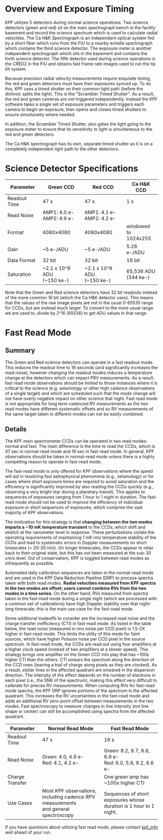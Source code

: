 # Overview and Exposure Timing

KPF utilizes 5 detectors during normal science operations. Two science detectors (green and red) sit on the main spectrograph bench in the facility basement and record the science spectrum which is used to calculate radial velocities. The Ca H&K Spectrograph is an independant optical system fed by a short fiber which runs from the FIU to a nearby echelle spectrograph which contains the third science detector. The exposure meter is another independent spectrograph which sits in the basement and contains the forth science detector. The fifth detector used during science operations is the CRED2 in the FIU and obtains fast frame rate images used to run the tip tilt system.

Because precision radial velocity measurements require exquisite timing, the red and green detectors must have their exposures synced up. To do this, KPF uses a timed shutter on their common light path (before the dichroic splits the light). This is the "Scrambler Timed Shutter". As a result, the red and green cameras are not triggered independently. Instead the KPF software takes a single set of exposure parameters and triggers each camera to begin an exposure, then opens and closes timed shutters to ensure simultaneity where needed.

In addition, the Scrambler Timed Shutter, also gates the light going to the exposure meter to ensure that its sensitivity to light is simultaneous to the red and green detectors.

The Ca H&K spectrograph has its own, separate timed shutter as it is on a completely independent light path to the other detectors. 

# Science Detector Specifications

| Parameter | Green CCD | Red CCD | Ca H&K CCD |
| --------- | --------- | ------- | ---------- |
| Readout Time | 47 s | 47 s | 1 s |
| Read Noise | AMP1: 4.0 e-<br>AMP2: 4.9 e- | AMP1: 4.1 e-<br>AMP2: 4.2 e- |  |
| Format | 4080x4080 | 4080x4080 | windowed to<br>1024x255 |
| Gain | ~5 e-/ADU | ~5 e-/ADU | 5.26 e-/ADU |
| Data Format | 32 bit | 32 bit | 16 bit |
| Saturation | ~2.1 x 10^9 ADU<br>(~150 ke-) | ~2.1 x 10^9 ADU<br>(~150 ke-) | 65,536 ADU<br>(344 ke-) |

Note that the Green and Red science detectors have 32 bit readouts instead of the more common 16 bit (which the Ca H&K detector uses).  This means that the values of the raw image pixels are not in the usual 0-65535 range for CCDs, but are instead much larger.  To convert to the more usual range we are used to, divide by 2^16 (65536) to get ADU values in that range.

# Fast Read Mode

## Summary

The Green and Red science detectors can operate in a fast readout mode.  This reduces the readout time to 16 seconds (and significantly increases the read noise), however changing the readout modes induces a temperature change at the detectors which can impact PRV measurements.  As a result, fast read mode observations should be limited to those instances where it is critical to the science (e.g. seismology or other high cadence observations of a single target) and which are scheduled such that the mode change will not have overly negative impact on other science that night. Fast read mode is not appropriate for long term cadenced RV measurements as the two read modes have different systematic offsets and so RV measurements of the same target taken in different modes can not be easily combined.

## Details

The KPF main spectrometer CCDs can be operated in two read modes: normal and fast.  The main difference is the time to read the CCDs, which is 47 sec in normal-read mode and 16 sec in fast-read mode.  In general, KPF observations should be taken in normal-read mode unless there is a highly compelling reason to operate in fast-read mode.

The fast-read mode is only offered for KPF observations where the speed will aid in resolving fast astrophysical phenomena (e.g., seismology) or for cases where short exposure times are required to avoid saturation and the efficiency is significantly improved by also reading the CCDs quickly (e.g., observing a very bright star during a planetary transit).  This applies to sequences of exposures ranging from 1 hour to 1 night in duration.  The fast-read mode should not be used to improve the efficiency of individual exposure or short sequences of exposures, which comprise the vast majority of KPF observations.

The motivation for this strategy is that **changing between the two modes imparts a ~10 mK temperature transient** to the CCDs, which shift and stretch at the nanometer level in response.  These perturbations violate the operating requirements of maintaining 1 mK rms temperature stability of the CCDs and lead to systematic errors in Doppler measurements on short timescales (< 20-30 min).  On longer timescales, the CCDs appear to relax back to their original state, but this has not been measured at the sub-30 cm/s level.  Out of conservatism, KPF is toggled between read modes as infrequently as possible.

Automated daily calibration sequences are taken in the normal-read mode and are used in the KPF Data Reduction Pipeline (DRP) to process spectra taken with both read modes.  **Radial velocities measured from KPF spectra in the two modes are offset; users cannot combine RVs from the two modes in a time series.**  On the other hand, RVs measured from spectra taken in the fast-read mode during a single night (which are processed with a common set of calibrations) have high Doppler stability over that night-long timescale; this is the main use case for the fast-read mode.

Some additional tradeoffs to consider are the increased read noise and the charge transfer inefficiency (CTI) in fast-read mode. As listed in the table below, the read noise (measured in rms noise per CCD pixel) is 1.5-2X higher in fast-read mode. This limits the utility of this mode for faint sources, which have higher Poisson noise per CCD pixel in the source spectrum.  In fast-read mode, the CCDs are read out using four amplifiers at a higher clock speed (instead of two amplifiers at a slower speed).  This strategy brings one amplifier on the Green CCD into play that has ~100x higher CTI than the others.  CTI smears the spectrum along the direction of the CCD rows (leaving a trail of charge along pixels as they are clocked).  As a result, stellar lines in the affected quadrant are smeared in the dispersion direction.  The intensity of the effect depends on the number of electrons in each pixel (i.e., the SNR of the spectrum), making this effect very difficult to calibrate for precise RV measurements.  When computing RVs for fast-read mode spectra, the KPF DRP ignores portions of the spectrum in the affected quadrant.  This increases the RV uncertainties in the fast-read mode and adds an additional RV zero-point offset between measurements in the two modes.  Fast spectroscopy to measure changes in line intensity (not line shape or center) can still be accomplished using spectra from the affected quadrant.

| Parameter | Normal Read Mode | Fast Read Mode |
| --------- | ------ | ---- |
| Readout Time | 47 s | 16 s |
| Read Noise | Green: 4.0, 4.9 e-<br>Red: 4.1, 4.2 e- | Green: 8.2, 9.7, 8.6, 6.9 e-<br>Red: 6.0, 5.8, 8.2, 6.6 e- |
| Charge Transfer |  | One green amp has ~100x higher CTI |
| Use Cases | Most KPF observations,<br>including cadence RPV measurements<br>and general spectroscopy | Sequences of short exposures whose<br>duration is 1 hour to 1 night. |

If you have questions about utilizing fast read mode, please contact [kpf_info](mailto:kpf_info@keck.hawaii.edu) well ahead of your run.
